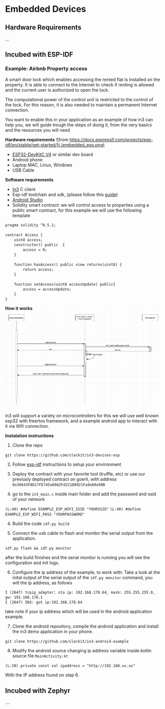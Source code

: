 # Embedded Devices


## Hardware Requirements

...


## Incubed with ESP-IDF



### Example: Airbnb Property access

A smart door lock which enables accessing the rented flat is installed on the property. It is able to connect to the Internet to check if renting is allowed and the current user is authorized to open the lock.

The computational power of the control unit is restricted to the control of the lock. For this reason, it is also needed to maintain a permanent Internet connection.

You want to enable this in your application as an example of how in3 can help you, we will guide trough the steps of doing it, from the very basics and the resources you will need 

**Hardware requirements**
![from https://docs.espressif.com/projects/esp-idf/en/stable/get-started/](./embedded_esp.png)

* [ESP32-DevKitC V4](https://docs.espressif.com/projects/esp-idf/en/latest/hw-reference/get-started-devkitc.html) or similar dev board
* Android phone
* Laptop MAC, Linux, Windows
* USB Cable 

**Software requirements** 

*  [In3](https://github.com/slockit/in3-c) C client
*  Esp-idf toolchain and sdk, (please follow this [guide](https://docs.espressif.com/projects/esp-idf/en/stable/get-started/)) 
*  [Android Studio](https://developer.android.com/studio)
* Solidity smart contract:  we will control access to properties using a public smart contract, for this example we will use the following template

```
pragma solidity ^0.5.1;

contract Access {
    uint8 access;
    constructor() public  {
        access = 0;
    }
    
    function hasAccess() public view returns(uint8) {
        return access;
    }
    
    function setAccess(uint8 accessUpdate) public{
        access = accessUpdate;
    }
}
```

**How it works**
![sequence diagram](./embedded_diagram.png)



in3 will support a variety on microcontrollers for this we will use well known esp32 with freertos framework, and a example android app to interact with it via Wifi connection. 

**Instalation instructions**
1. Clone the repo

`git clone https://github.com/slockit/in3-devices-esp `

2. Follow [esp-idf](https://) instructions to setup your environment


3. Deploy the contract with your favorite tool (truffle, etc) or use our previusly deployed contract on goerli, with address `0x36643F8D17FE745a69A2Fd22188921Fade60a98B`



3. go to the `in3_main.c` inside main folder and add the password and ssid of your network

`(L:40) #define EXAMPLE_ESP_WIFI_SSID "YOURSSID"`
`(L:40) #define EXAMPLE_ESP_WIFI_PASS "YOURPASSWORD"`

4. Build the code
`idf.py build`

5. Connect the usb cable to flash and monitor the serial output from the application. 

`idf.py flash && idf.py monitor`

after the build finishes and the serial monitor is running you will see the configuration and init logs.

6. Configure the ip address of the example, to work with:
Take a look at the inital output of the serial output of the `idf.py monitor` command, you will the ip address, as follows 

```
I (2647) tcpip_adapter: sta ip: 192.168.178.64, mask: 255.255.255.0, gw: 192.168.178.1
I (2647) IN3: got ip:192.168.178.64
```
take note if your ip address which will be used in the android application example. 

7. Clone the android repository, compile the android application and install the in3 demo application in your phone. 

`git clone https://github.com/slockit/in3-android-example`


8. Modify the android source changing ip address variable inside kotlin source file `MainActivity.kt`

`(L:20) private const val ipaddress = "http://192.168.xx.xx"`

With the IP address found on step 6. 



## Incubed with Zephyr

....

